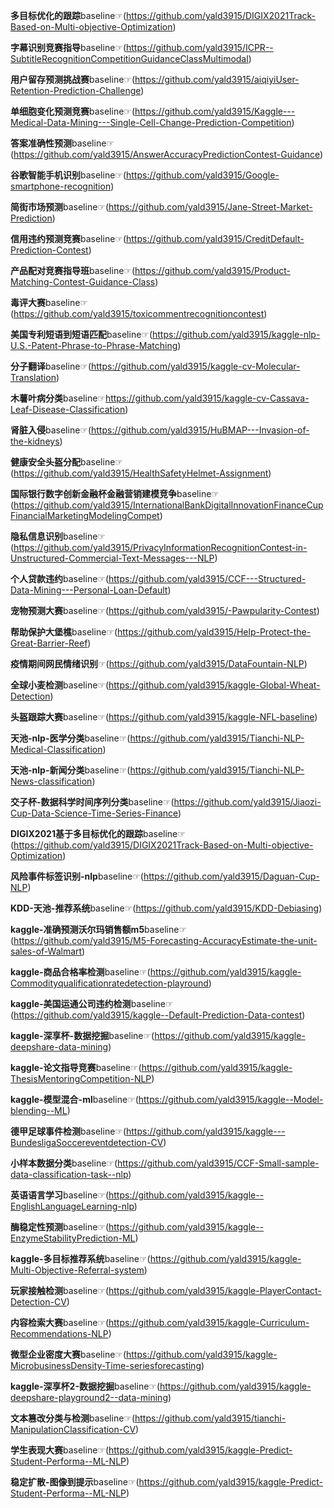 **多目标优化的跟踪**baseline☞(https://github.com/yald3915/DIGIX2021Track-Based-on-Multi-objective-Optimization)

**字幕识别竞赛指导**baseline☞(https://github.com/yald3915/ICPR--SubtitleRecognitionCompetitionGuidanceClassMultimodal)

**用户留存预测挑战赛**baseline☞(https://github.com/yald3915/aiqiyiUser-Retention-Prediction-Challenge)

**单细胞变化预测竞赛**baseline☞(https://github.com/yald3915/Kaggle---Medical-Data-Mining---Single-Cell-Change-Prediction-Competition)

**答案准确性预测**baseline☞(https://github.com/yald3915/AnswerAccuracyPredictionContest-Guidance)

**谷歌智能手机识别**baseline☞(https://github.com/yald3915/Google-smartphone-recognition)

**简街市场预测**baseline☞(https://github.com/yald3915/Jane-Street-Market-Prediction)

**信用违约预测竞赛**baseline☞(https://github.com/yald3915/CreditDefault-Prediction-Contest)

**产品配对竞赛指导班**baseline☞(https://github.com/yald3915/Product-Matching-Contest-Guidance-Class)

**毒评大赛**baseline☞(https://github.com/yald3915/toxicommentrecognitioncontest)

**美国专利短语到短语匹配**baseline☞(https://github.com/yald3915/kaggle-nlp-U.S.-Patent-Phrase-to-Phrase-Matching)

**分子翻译**baseline☞(https://github.com/yald3915/kaggle-cv-Molecular-Translation)

**木薯叶病分类**baseline☞https://github.com/yald3915/kaggle-cv-Cassava-Leaf-Disease-Classification)

**肾脏入侵**baseline☞(https://github.com/yald3915/HuBMAP---Invasion-of-the-kidneys)

**健康安全头盔分配**baseline☞(https://github.com/yald3915/HealthSafetyHelmet-Assignment)

**国际银行数字创新金融杯金融营销建模竞争**baseline☞(https://github.com/yald3915/InternationalBankDigitalInnovationFinanceCupFinancialMarketingModelingCompet)

**隐私信息识别**baseline☞(https://github.com/yald3915/PrivacyInformationRecognitionContest-in-Unstructured-Commercial-Text-Messages---NLP)

**个人贷款违约**baseline☞(https://github.com/yald3915/CCF---Structured-Data-Mining---Personal-Loan-Default)

**宠物预测大赛**baseline☞(https://github.com/yald3915/-Pawpularity-Contest)

**帮助保护大堡樵**baseline☞(https://github.com/yald3915/Help-Protect-the-Great-Barrier-Reef)

**疫情期间网民情绪识别**☞(https://github.com/yald3915/DataFountain-NLP)

**全球小麦检测**baseline☞(https://github.com/yald3915/kaggle-Global-Wheat-Detection)

**头盔跟踪大赛**baseline☞(https://github.com/yald3915/kaggle-NFL-baseline)

**天池-nlp-医学分类**baseline☞(https://github.com/yald3915/Tianchi-NLP-Medical-Classification)

**天池-nlp-新闻分类**baseline☞(https://github.com/yald3915/Tianchi-NLP-News-classification)

**交子杯-数据科学时间序列分类**baseline☞(https://github.com/yald3915/Jiaozi-Cup-Data-Science-Time-Series-Finance)

**DIGIX2021基于多目标优化的跟踪**baseline☞(https://github.com/yald3915/DIGIX2021Track-Based-on-Multi-objective-Optimization)

**风险事件标签识别-nlp**baseline☞(https://github.com/yald3915/Daguan-Cup-NLP)

**KDD-天池-推荐系统**baseline☞(https://github.com/yald3915/KDD-Debiasing)

**kaggle-准确预测沃尔玛销售额m5**baseline☞(https://github.com/yald3915/M5-Forecasting-AccuracyEstimate-the-unit-sales-of-Walmart)

**kaggle-商品合格率检测**baseline☞(https://github.com/yald3915/kaggle-Commodityqualificationratedetection-playround)

**kaggle-美国运通公司违约检测**baseline☞(https://github.com/yald3915/kaggle--Default-Prediction-Data-contest)

**kaggle-深享杯-数据挖掘**baseline☞(https://github.com/yald3915/kaggle-deepshare-data-mining)

**kaggle-论文指导竞赛**baseline☞(https://github.com/yald3915/kaggle-ThesisMentoringCompetition-NLP)

**kaggle-模型混合-ml**baseline☞(https://github.com/yald3915/kaggle--Model-blending--ML)

**德甲足球事件检测**baseline☞(https://github.com/yald3915/kaggle---BundesligaSoccereventdetection-CV)

**小样本数据分类**baseline☞(https://github.com/yald3915/CCF-Small-sample-data-classification-task--nlp)

**英语语言学习**baseline☞(https://github.com/yald3915/kaggle--EnglishLanguageLearning-nlp)

**酶稳定性预测**baseline☞(https://github.com/yald3915/kaggle--EnzymeStabilityPrediction-ML)

**kaggle-多目标推荐系统**baseline☞(https://github.com/yald3915/kaggle-Multi-Objective-Referral-system)

**玩家接触检测**baseline☞(https://github.com/yald3915/kaggle-PlayerContact-Detection-CV)

**内容检索大赛**baseline☞(https://github.com/yald3915/kaggle-Curriculum-Recommendations-NLP)

**微型企业密度大赛**baseline☞(https://github.com/yald3915/kaggle-MicrobusinessDensity-Time-seriesforecasting)

**kaggle-深享杯2-数据挖掘**baseline☞(https://github.com/yald3915/kaggle-deepshare-playground2--data-mining)

**文本篡改分类与检测**baseline☞(https://github.com/yald3915/tianchi-ManipulationClassification-CV)

**学生表现大赛**baseline☞(https://github.com/yald3915/kaggle-Predict-Student-Performa--ML-NLP)

**稳定扩散-图像到提示**baseline☞(https://github.com/yald3915/kaggle-Predict-Student-Performa--ML-NLP)
